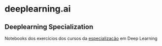 # deeplearning.ai

## Deeplearning Specialization

Notebooks dos exercícios dos cursos da [especializacão](https://www.deeplearning.ai/deep-learning-specialization/) em Deep Learning
